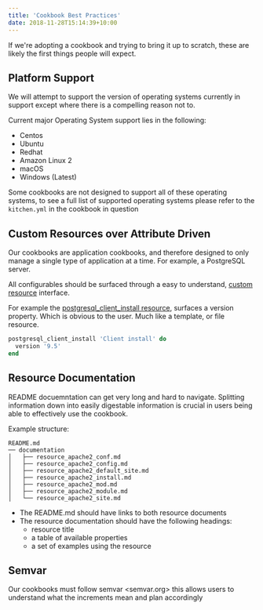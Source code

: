 ```yaml
---
title: 'Cookbook Best Practices'
date: 2018-11-28T15:14:39+10:00
---
```


If we're adopting a cookbook and trying to bring it up to scratch, these are likely the first things people will expect.

## Platform Support

We will attempt to support the version of operating systems currently in support except where there is a compelling reason not to.

Current major Operating System support lies in the following:

- Centos
- Ubuntu
- Redhat
- Amazon Linux 2
- macOS
- Windows (Latest)

Some cookbooks are not designed to support all of these operating systems, to see a full list of supported operating systems please refer to the `kitchen.yml` in the cookbook in question

## Custom Resources over Attribute Driven

Our cookbooks are application cookbooks, and therefore designed to only manage a single type of application at a time. For example, a PostgreSQL server.

All configurables should be surfaced through a easy to understand, [custom resource](https://docs.chef.io/custom_resources.html) interface.

For example the [postgresql_client_install resource](https://github.com/sous-chefs/postgresql/#postgresql_client_install), surfaces a version property. Which is obvious to the user. Much like a template, or file resource.

```ruby
postgresql_client_install 'Client install' do
  version '9.5'
end
```

## Resource Documentation

README docuemntation can get very long and hard to navigate. Splitting information down into easily digestable information is crucial in users being able to effectively use the cookbook.

Example structure:

```text
README.md
── documentation
│   ├── resource_apache2_conf.md
│   ├── resource_apache2_config.md
│   ├── resource_apache2_default_site.md
│   ├── resource_apache2_install.md
│   ├── resource_apache2_mod.md
│   ├── resource_apache2_module.md
│   └── resource_apache2_site.md
```

- The README.md should have links to both resource documents
- The resource documentation should have the following headings:
  - resource title
  - a table of available properties
  - a set of examples using the resource

## Semvar

Our cookbooks must follow semvar <semvar.org> this allows users to understand what the increments mean and plan accordingly
